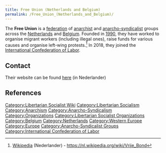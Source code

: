 ```yaml
---
title: Free Union (Netherlands and Belgium)
permalink: /Free_Union_(Netherlands_and_Belgium)/
---
```


The **Free Union** is a [federation](Confederation "wikilink") of
[anarchist](Anarchism "wikilink") and
[anarcho-syndicalist](Anarcho-Syndicalism "wikilink") groups across the
[Netherlands](Netherlands "wikilink") and [Belgium](Belgium "wikilink").
Founded in
[1990](Timeline_of_Libertarian_Socialism_in_Western_Europe "wikilink"),
they have worked to organise migrant workers (including illegal ones),
raise funds for various causes and organise left-wing protests.[^1] In
2018, they joined the [International Confederation of
Labor](International_Confederation_of_Labor "wikilink").

## Contact

Their website can be found [here](https://www.vrijebond.org/) (in
Nederlander)

## References

<references />

[Category:Libertarian Socialist
Wiki](Category:Libertarian_Socialist_Wiki "wikilink")
[Category:Libertarian
Socialism](Category:Libertarian_Socialism "wikilink")
[Category:Anarchism](Category:Anarchism "wikilink")
[Category:Anarcho-Syndicalism](Category:Anarcho-Syndicalism "wikilink")
[Category:Organizations](Category:Organizations "wikilink")
[Category:Libertarian Socialist
Organizations](Category:Libertarian_Socialist_Organizations "wikilink")
[Category:Belgium](Category:Belgium "wikilink")
[Category:Netherlands](Category:Netherlands "wikilink")
[Category:Western Europe](Category:Western_Europe "wikilink")
[Category:Europe](Category:Europe "wikilink")
[Category:Anarcho-Syndicalist
Groups](Category:Anarcho-Syndicalist_Groups "wikilink")
[Category:International Confederation of
Labor](Category:International_Confederation_of_Labor "wikilink")

[^1]: [Wikipedia](Wikipedia "wikilink") (Nederlander) -
    <https://nl.wikipedia.org/wiki/Vrije_Bond>